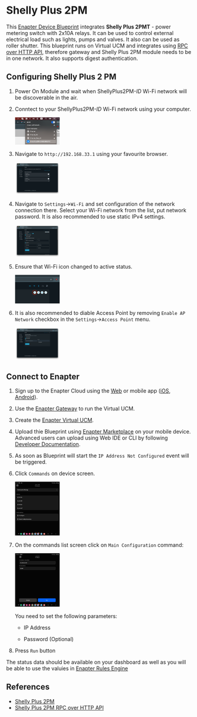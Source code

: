# Shelly Plus 2PM

This [Enapter Device Blueprint](https://go.enapter.com/marketplace-readme) integrates **Shelly Plus 2PMT** - power metering switch with 2x10A relays. It can be used to control external electrical load such as lights, pumps and valves. It also can be used as roller shutter. This blueprint runs on Virtual UCM and integrates using [RPC over HTTP API](https://shelly-api-docs.shelly.cloud/gen2/General/RPCProtocol/), therefore gateway and Shelly Plus 2PM module needs to be in one network. It also supports digest authentication.

## Configuring Shelly Plus 2 PM

1. Power On Module and wait when ShellyPlus2PM-*ID* Wi-Fi network will be discoverable in the air.
2. Conntect to your ShellyPlus2PM-*ID* Wi-Fi network using your computer.

    <img src="./.assets/01_Connect_To_Shelly.png" alt="Connect to Shelly Plus 2PM" width="25%" />

3. Navigate to `http://192.168.33.1` using your favourite browser.

    <img src="./.assets/02_Shelly_Web_UI.png" alt="Access Shelly Plus 2PM Web GUI" width="25%" />

3. Navigate to `Settings`->`Wi-Fi` and set configuration of the network connection there. Select your Wi-Fi network from the list, put network password. It is also recommended to use static IPv4 settings.

    <img src="./.assets/03_Configure_Wi-Fi.png" alt="Configure Shelly Plus 2PM Wi-Fi Network Settings" width="25%" />

4. Ensure that Wi-Fi icon changed to active status.

    <img src="./.assets/04_Wi-Fi_Connected.png" alt="Ensure that Wi-Fi is connected" width="25%" />

5. It is also recommended to diable Access Point by removing `Enable AP Network` checkbox in the `Settings`->`Access Point` menu.

    <img src="./.assets/05_Settings_Access_Point.png" alt="Disable Access Point" width="25%" />

## Connect to Enapter

1. Sign up to the Enapter Cloud using the [Web](https://cloud.enapter.com/) or mobile app ([iOS](https://apps.apple.com/app/id1388329910), [Android](https://play.google.com/store/apps/details?id=com.enapter&hl=en)).

2. Use the [Enapter Gateway](https://handbook.enapter.com/software/gateway/2.0.0/setup/) to run the Virtual UCM.

3. Create the [Enapter Virtual UCM](https://handbook.enapter.com/software/software.html#%F0%9F%92%8E-virtual-ucm).

4. Upload thie Blueprint using [Enapter Marketplace](https://marketplace.enapter.com) on your mobile device. Advanced users can upload using Web IDE or CLI by following [Developer Documentation](https://developers.enapter.com/docs/tutorial/uploading-blueprint/).

5. As soon as Blueprint will start the `IP Address Not Configured` event will be triggered.

6. Click `Commands` on device screen.

    <img src="./.assets/06_Commands.jpg" alt="Shelly Plus 2PM Blueprint Commands" width="25%" />

7. On the commands list screen click on `Main Configuration` command:

    <img src="./.assets/07_Configuration.jpg" alt="Shelly Plus 2PM Blueprint Configuration Settings" width="25%" />

    You need to set the following parameters:

    - IP Address

    - Password (Optional)

9. Press `Run` button

The status data should be available on your dashboard as well as you will be able to use the valuies in [Enapter Rules Engine](https://developers.enapter.com/docs/reference/rules/time)

## References

- [Shelly Plus 2PM](https://www.shelly.com/en/products/shop/shelly-plus-2-pm)
- [Shelly Plus 2PM RPC over HTTP API](https://shelly-api-docs.shelly.cloud/gen2/0.14/Devices/ShellyPlus2PM/)
